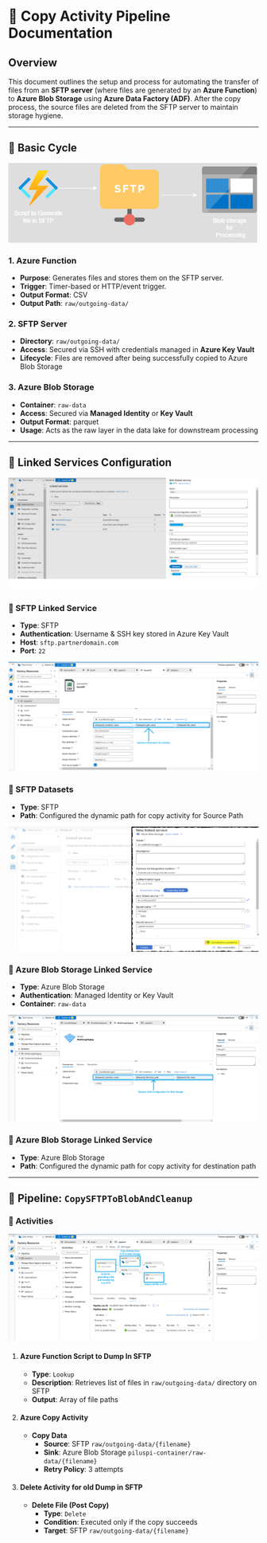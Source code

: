 # 📄 Copy Activity Pipeline Documentation

## Overview

This document outlines the setup and process for automating the transfer of files from an **SFTP server** (where files are generated by an **Azure Function**) to **Azure Blob Storage** using **Azure Data Factory (ADF)**. After the copy process, the source files are deleted from the SFTP server to maintain storage hygiene.

---

## 🧩 Basic Cycle

![Basic Cycle Overview](images/CopyActivity.png)
### 1. Azure Function
- **Purpose**: Generates files and stores them on the SFTP server.
- **Trigger**: Timer-based or HTTP/event trigger.
- **Output Format**: CSV
- **Output Path**: `raw/outgoing-data/`


### 2. SFTP Server
- **Directory**: `raw/outgoing-data/`
- **Access**: Secured via SSH with credentials managed in **Azure Key Vault**
- **Lifecycle**: Files are removed after being successfully copied to Azure Blob Storage

### 3. Azure Blob Storage
- **Container**: `raw-data`
- **Access**: Secured via **Managed Identity** or **Key Vault**
- **Output Format**: parquet
- **Usage**: Acts as the raw layer in the data lake for downstream processing

---

## 🔗 Linked Services Configuration

![SFTP Linkedservices](images/SFTP_Configuration.png)
### 🔹 SFTP Linked Service
- **Type**: SFTP
- **Authentication**: Username & SSH key stored in Azure Key Vault
- **Host**: `sftp.partnerdomain.com`
- **Port**: `22`

![SFTP Datasets](images/SFTP_Dataset_configuration.png)
### 🔹 SFTP Datasets
- **Type**: SFTP
- **Path**: Configured the dynamic path for copy activity for Source Path 


![Blob Storage Linkedservices](images/Azure_blob_storage_configuraiton.png)
### 🔹 Azure Blob Storage Linked Service
- **Type**: Azure Blob Storage
- **Authentication**: Managed Identity or Key Vault
- **Container**: `raw-data`

![Blob Storage Datasets](images/Azure_blob_storage_dataset.png)
### 🔹 Azure Blob Storage Linked Service
- **Type**: Azure Blob Storage
- **Path**: Configured the dynamic path for copy activity for destination path

---

## 🔄 Pipeline: `CopySFTPToBlobAndCleanup`

### 🔸 Activities

![Pipeline Activity](images/Copy_Acitvity_Pipeline.png)
1. #### Azure Function Script to Dump In SFTP
   - **Type**: `Lookup`
   - **Description**: Retrieves list of files in `raw/outgoing-data/` directory on SFTP
   - **Output**: Array of file paths

2. #### Azure Copy Activity
   - **Copy Data**
     - **Source**: SFTP `raw/outgoing-data/{filename}`
     - **Sink**: Azure Blob Storage `piluspi-container/raw-data/{filename}`
     - **Retry Policy**: 3 attempts

3. #### Delete Activity for old Dump in SFTP
   - **Delete File (Post Copy)**
     - **Type**: `Delete`
     - **Condition**: Executed only if the copy succeeds
     - **Target**: SFTP `raw/outgoing-data/{filename}`
